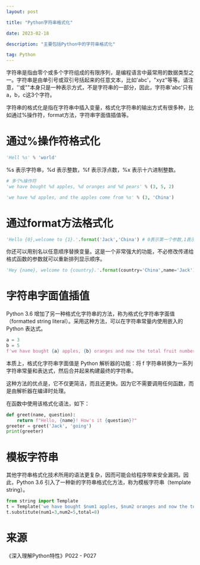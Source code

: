 ```yaml
---
layout: post

title: "Python字符串格式化"

date: 2023-02-18

description: "主要包括Python中的字符串格式化"

tag: Python
---
```

字符串是指由零个或多个字符组成的有限序列，是编程语言中最常用的数据类型之一。字符串是由单引号或双引号括起来的任意文本，比如'abc'，"xyz"等等。请注意，''或""本身只是一种表示方式，不是字符串的一部分，因此，字符串'abc'只有a，b，c这3个字符。

字符串的格式化是指在字符串中插入变量，格式化字符串的输出方式有很多种，比如通过%操作符，format方法，字符串字面值插值等。

# 通过%操作符格式化

```python
'Hell %s' % 'world'
```

%s 表示字符串，%d 表示整数，%f 表示浮点数，%x 表示十六进制整数。

```python
# 多个%操作符
'we have bought %d apples, %d oranges and %d pears' % (3, 5, 2)
```

```python
'we have %d apples, and the apples come from %s' % (3, 'China')
```

# 通过format方法格式化

```python
'Hello {0},welcome to {1}.'.format('Jack','China') # 0表示第一个参数,1表示第二个参数
```

你还可以用别名以任意顺序替换变量。这是一个非常强大的功能，不必修改传递给格式函数的参数就可以重新排列显示顺序。


```python
'Hey {name}, welcome to {country}.'.format(country='China',name='Jack')
```

# 字符串字面值插值

Python 3.6 增加了另一种格式化字符串的方法，称为格式化字符串字面值（formatted string literal）。采用这种方法，可以在字符串常量内使用嵌入的 Python 表达式。

```python
a = 3
b = 5
f'we have bought {a} apples, {b} oranges and now the total fruit number is {a+b}.'
```

本质上，格式化字符串字面值是 Python 解析器的功能：将 f 字符串转换为一系列字符串常量和表达式，然后合并起来构建最终的字符串。

这种方法的优点是，它不仅更简洁，而且还更快。因为它不需要调用任何函数，而是由解析器在编译时处理。

在函数中使用该格式化语法，如下：

```python
def greet(name, question):
    return f"Hello, {name}! How's it {question}?"
greeter = greet('Jack', 'going')
print(greeter)
```

# 模板字符串

其他字符串格式化技术所用的语法更复杂，因而可能会给程序带来安全漏洞。因此，Python 3.6 引入了一种新的字符串格式化方法，称为模板字符串（template string）。

```python
from string import Template
t = Template('we have bought $num1 apples, $num2 oranges and now the total fruit number is $total.')
t.substitute(num1=3,num2=5,total=8)
```

# 来源

《深入理解Python特性》P022 - P027
